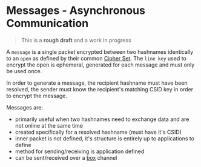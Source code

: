 # Messages - Asynchronous Communication

> This is a **rough draft** and a work in progress

A `message` is a single packet encrypted between two hashnames identically to an `open` as defined by their common [Cipher Set](cipher_sets.md).  The `line key` used to encrypt the open is ephemeral, generated for each message and must only be used once.

In order to generate a message, the recipient hashname must have been resolved, the sender must know the recipient's matching CSID key in order to encrypt the message.

Messages are:

* primarily useful when two hashnames need to exchange data and are not online at the same time
* created specifically for a resolved hashname (must have it's CSID)
* inner packet is not defined, it's structure is entirely up to applications to define
* method for sending/receiving is application defined
* can be sent/received over a [box](box.md) channel

